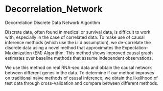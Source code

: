 # Decorrelation_Network
Decorrelation Discrete Data Network Algorithm

Discrete data, often found in medical or survival data, is difficult to work with, especially in the case of correlated data.  To make use of causal inference methods (which use the i.i.d assumption), we de-correlate the discrete data using a novel method that approximates the Expectation-Maximization (EM) Algorithm.  This method shows improved causal graph estimates over baseline methods that assume independent observations.

We use this method on real RNA-seq data and obtain the causal network between different genes in the data.  To determine if our method improves on traditional naive methods of causal inference, we obtain the likelihood of test data through cross-validation and compare between different methods.
